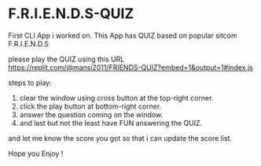 # F.R.I.E.N.D.S-QUIZ
First CLI App i worked on. This App has QUIZ based on popular sitcom F.R.I.E.N.D.S

please play the QUIZ using this URL https://replit.com/@mansi2011/FRIENDS-QUIZ?embed=1&output=1#index.js

steps to play:
1. clear the window using cross button at the top-right corner.
2. click the play button at bottom-right corner.
3. answer the question coming on the window.
4. and last but not the least have FUN answering the QUIZ.

and let me know the score you got so that i can update the score list.

Hope you Enjoy !
